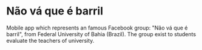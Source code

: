 # Não vá que é barril
Mobile app which represents an famous Facebook group: "Não vá que é barril", from Federal University of Bahia (Brazil). The group exist to students evaluate the teachers of university.
